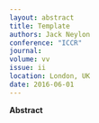 ```yaml
---
layout: abstract
title: Template
authors: Jack Neylon
conference: "ICCR"
journal: 
volume: vv
issue: ii
location: London, UK
date: 2016-06-01
---
```

**Abstract**
